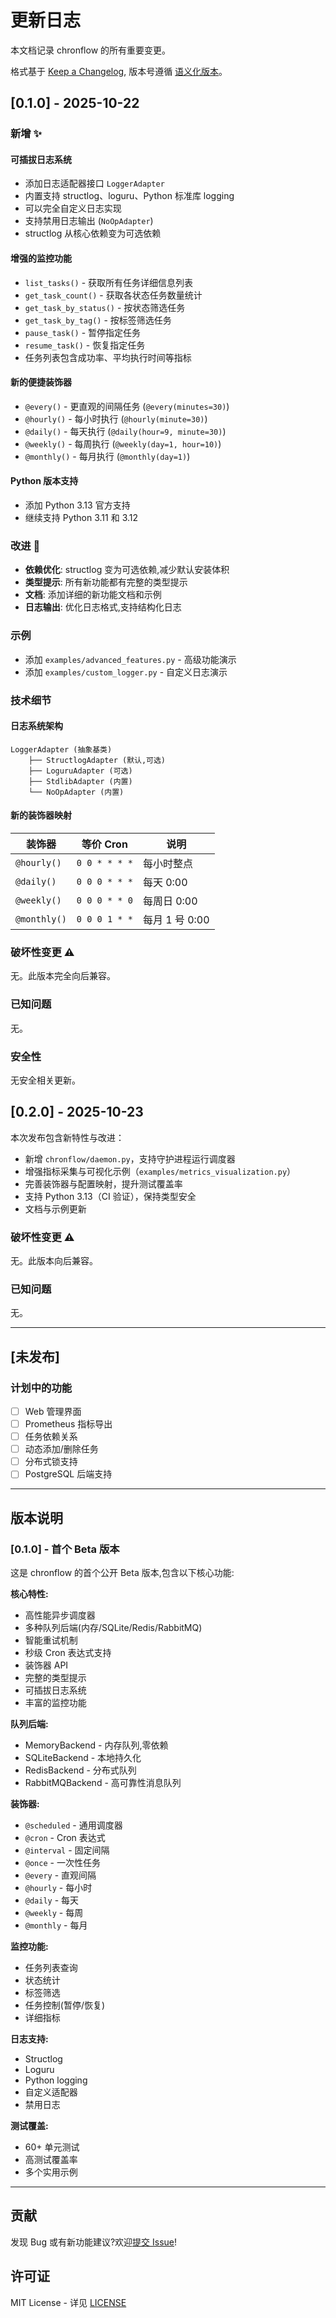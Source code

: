 # 更新日志

本文档记录 chronflow 的所有重要变更。

格式基于 [Keep a Changelog](https://keepachangelog.com/zh-CN/1.0.0/),
版本号遵循 [语义化版本](https://semver.org/lang/zh-CN/)。

## [0.1.0] - 2025-10-22

### 新增 ✨

#### 可插拔日志系统
- 添加日志适配器接口 `LoggerAdapter`
- 内置支持 structlog、loguru、Python 标准库 logging
- 可以完全自定义日志实现
- 支持禁用日志输出 (`NoOpAdapter`)
- structlog 从核心依赖变为可选依赖

#### 增强的监控功能
- `list_tasks()` - 获取所有任务详细信息列表
- `get_task_count()` - 获取各状态任务数量统计
- `get_task_by_status()` - 按状态筛选任务
- `get_task_by_tag()` - 按标签筛选任务
- `pause_task()` - 暂停指定任务
- `resume_task()` - 恢复指定任务
- 任务列表包含成功率、平均执行时间等指标

#### 新的便捷装饰器
- `@every()` - 更直观的间隔任务 (`@every(minutes=30)`)
- `@hourly()` - 每小时执行 (`@hourly(minute=30)`)
- `@daily()` - 每天执行 (`@daily(hour=9, minute=30)`)
- `@weekly()` - 每周执行 (`@weekly(day=1, hour=10)`)
- `@monthly()` - 每月执行 (`@monthly(day=1)`)

#### Python 版本支持
- 添加 Python 3.13 官方支持
- 继续支持 Python 3.11 和 3.12

### 改进 🔧

- **依赖优化**: structlog 变为可选依赖,减少默认安装体积
- **类型提示**: 所有新功能都有完整的类型提示
- **文档**: 添加详细的新功能文档和示例
- **日志输出**: 优化日志格式,支持结构化日志

### 示例

- 添加 `examples/advanced_features.py` - 高级功能演示
- 添加 `examples/custom_logger.py` - 自定义日志演示

### 技术细节

#### 日志系统架构

```
LoggerAdapter (抽象基类)
    ├── StructlogAdapter (默认,可选)
    ├── LoguruAdapter (可选)
    ├── StdlibAdapter (内置)
    └── NoOpAdapter (内置)
```

#### 新的装饰器映射

| 装饰器 | 等价 Cron | 说明 |
|--------|----------|------|
| `@hourly()` | `0 0 * * * *` | 每小时整点 |
| `@daily()` | `0 0 0 * * *` | 每天 0:00 |
| `@weekly()` | `0 0 0 * * 0` | 每周日 0:00 |
| `@monthly()` | `0 0 0 1 * *` | 每月 1 号 0:00 |

### 破坏性变更 ⚠️

无。此版本完全向后兼容。

### 已知问题

无。

### 安全性

无安全相关更新。

## [0.2.0] - 2025-10-23

本次发布包含新特性与改进：
- 新增 `chronflow/daemon.py`，支持守护进程运行调度器
- 增强指标采集与可视化示例（`examples/metrics_visualization.py`）
- 完善装饰器与配置映射，提升测试覆盖率
- 支持 Python 3.13（CI 验证），保持类型安全
- 文档与示例更新

### 破坏性变更 ⚠️
无。此版本向后兼容。

### 已知问题
无。

---

## [未发布]

### 计划中的功能

- [ ] Web 管理界面
- [ ] Prometheus 指标导出
- [ ] 任务依赖关系
- [ ] 动态添加/删除任务
- [ ] 分布式锁支持
- [ ] PostgreSQL 后端支持

---

## 版本说明

### [0.1.0] - 首个 Beta 版本

这是 chronflow 的首个公开 Beta 版本,包含以下核心功能:

**核心特性:**
- 高性能异步调度器
- 多种队列后端(内存/SQLite/Redis/RabbitMQ)
- 智能重试机制
- 秒级 Cron 表达式支持
- 装饰器 API
- 完整的类型提示
- 可插拔日志系统
- 丰富的监控功能

**队列后端:**
- MemoryBackend - 内存队列,零依赖
- SQLiteBackend - 本地持久化
- RedisBackend - 分布式队列
- RabbitMQBackend - 高可靠性消息队列

**装饰器:**
- `@scheduled` - 通用调度器
- `@cron` - Cron 表达式
- `@interval` - 固定间隔
- `@once` - 一次性任务
- `@every` - 直观间隔
- `@hourly` - 每小时
- `@daily` - 每天
- `@weekly` - 每周
- `@monthly` - 每月

**监控功能:**
- 任务列表查询
- 状态统计
- 标签筛选
- 任务控制(暂停/恢复)
- 详细指标

**日志支持:**
- Structlog
- Loguru
- Python logging
- 自定义适配器
- 禁用日志

**测试覆盖:**
- 60+ 单元测试
- 高测试覆盖率
- 多个实用示例

---

## 贡献

发现 Bug 或有新功能建议?欢迎[提交 Issue](https://github.com/yourusername/chronflow/issues)!

## 许可证

MIT License - 详见 [LICENSE](LICENSE)
